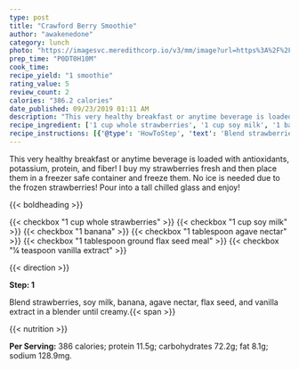 ```yaml
---
type: post
title: "Crawford Berry Smoothie"
author: "awakenedone"
category: lunch
photo: "https://imagesvc.meredithcorp.io/v3/mm/image?url=https%3A%2F%2Fimages.media-allrecipes.com%2Fuserphotos%2F5179946.jpg"
prep_time: "P0DT0H10M"
cook_time: 
recipe_yield: "1 smoothie"
rating_value: 5
review_count: 2
calories: "386.2 calories"
date_published: 09/23/2019 01:11 AM
description: "This very healthy breakfast or anytime beverage is loaded with antioxidants, potassium, protein, and fiber! I buy my strawberries fresh and then place them in a freezer safe container and freeze them. No ice is needed due to the frozen strawberries! Pour into a tall chilled glass and enjoy!"
recipe_ingredient: ['1 cup whole strawberries', '1 cup soy milk', '1 banana', '1 tablespoon agave nectar', '1 tablespoon ground flax seed meal', '¼ teaspoon vanilla extract']
recipe_instructions: [{'@type': 'HowToStep', 'text': 'Blend strawberries, soy milk, banana, agave nectar, flax seed, and vanilla extract in a blender until creamy.\n'}]
---
```


This very healthy breakfast or anytime beverage is loaded with antioxidants, potassium, protein, and fiber! I buy my strawberries fresh and then place them in a freezer safe container and freeze them. No ice is needed due to the frozen strawberries! Pour into a tall chilled glass and enjoy! 

{{< boldheading >}}

{{< checkbox "1 cup whole strawberries" >}}
{{< checkbox "1 cup soy milk" >}}
{{< checkbox "1  banana" >}}
{{< checkbox "1 tablespoon agave nectar" >}}
{{< checkbox "1 tablespoon ground flax seed meal" >}}
{{< checkbox "¼ teaspoon vanilla extract" >}}


{{< direction >}}

**Step: 1**

Blend strawberries, soy milk, banana, agave nectar, flax seed, and vanilla extract in a blender until creamy.{{< span >}}

{{< nutrition >}}

**Per Serving:** 386 calories; protein 11.5g; carbohydrates 72.2g; fat 8.1g; sodium 128.9mg.